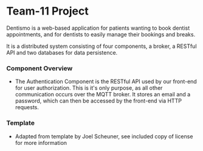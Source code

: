 # Team-11 Project

Dentismo is a web-based application for patients wanting to book dentist appointments, and for dentists to easily manage their bookings and breaks. 

It is a distributed system consisting of four components, a broker, a RESTful API and two databases for data persistence. 

### Component Overview

* The Authentication Component is the RESTful API used by our front-end for user authorization. This is it's only purpose, as all other communication occurs over the MQTT broker. It stores an email and a password, which can then be accessed by the front-end via HTTP requests. 

### Template

* Adapted from template by Joel Scheuner, see included copy of license for more information
